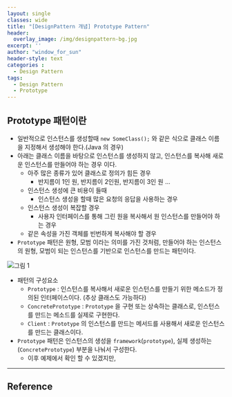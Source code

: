 ```yaml
--- 
layout: single
classes: wide
title: "[DesignPattern 개념] Prototype Pattern"
header:
  overlay_image: /img/designpattern-bg.jpg
excerpt: ''
author: "window_for_sun"
header-style: text
categories :
  - Design Pattern
tags:
  - Design Pattern
  - Prototype
---  
```



## Prototype 패턴이란
- 일반적으로 인스턴스를 생성할때 `new SomeClass();` 와 같은 식으로 클래스 이름을 지정해서 생성해야 한다.(Java 의 경우)
- 아래는 클래스 이름을 바탕으로 인스턴스를 생성하지 않고, 인스턴스를 복사해 새로운 인스턴스를 만들어야 하는 경우 이다.
	- 아주 많은 종류가 있어 클래스로 정의가 힘든 경우
		- 반지름이 1인 원, 반지름이 2인원, 반지름이 3인 원 ...
	- 인스턴스 생성에 큰 비용이 들때
		- 인스턴스 생성을 할때 많은 요청의 응답을 사용하는 경우
	- 인스턴스 생성이 복잡할 경우
		- 사용자 인터페이스를 통해 그린 원을 복사해서 원 인스턴스를 만들어야 하는 경우
	- 같은 속성을 가진 객체를 빈번하게 복사해야 할 경우
- `Prototype` 패턴은 원형, 모범 이라는 의미를 가진 것처럼, 만들어야 하는 인스턴스의 원형, 모범이 되는 인스턴스를 기반으로 인스턴스를 만드는 패턴이다.

![그림 1]({{site.baseurl}}/img/designpattern/2/concept_prototype_1.png)

- 패턴의 구성요소
	- `Prototype` : 인스턴스를 복사해서 새로운 인스턴스를 만들기 위한 메소드가 정의된 인터페이스이다. (추상 클래스도 가능하다)
	- `ConcretePrototype` : `Prototype` 을 구현 또는 상속하는 클래스로, 인스턴스를 만드는 메소드를 실제로 구현한다.
	- `Client` : `Prototype` 의 인스턴스를 만드는 메서드를 사용해서 새로운 인스턴스를 만드는 클래스이다.
- `Prototype` 패턴은 인스턴스의 생성을 `framework`(`prototype`), 실제 생성하는(`ConcretePrototype`) 부분을 나눠서 구성한다.
	- 이후 예제에서 확인 할 수 있겠지만, 

---
## Reference

	